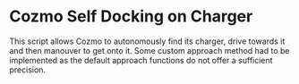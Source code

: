 # Cozmo Self Docking on Charger

This script allows Cozmo to autonomously find its charger, drive towards it and then manouver to get onto it. 
Some custom approach method had to be implemented as the default approach functions do not offer a sufficient precision. 
